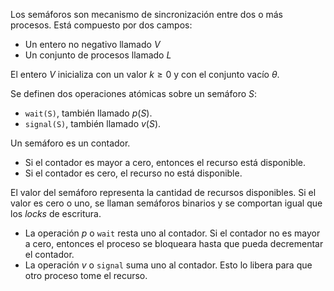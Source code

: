 Los semáforos son mecanismo de sincronización entre dos o más procesos. Está compuesto por dos campos:

- Un entero no negativo llamado $V$
- Un conjunto de procesos llamado $L$

El entero $V$ inicializa con un valor $k \geq 0$ y con el conjunto vacío $\theta$.

Se definen dos operaciones atómicas sobre un semáforo $S$:

- `wait(S)`, también llamado $p(S)$.
- `signal(S)`, también llamado $v(S)$.

Un semáforo es un contador.

- Si el contador es mayor a cero, entonces el recurso está disponible.
- Si el contador es cero, el recurso no está disponible.

El valor del semáforo representa la cantidad de recursos disponibles. Si el valor es cero o uno, se llaman semáforos binarios y se comportan igual que los *locks* de escritura.

- La operación $p$ o `wait` resta uno al contador. Si el contador no es mayor a cero, entonces el proceso se bloqueara hasta que pueda decrementar el contador.
- La operación $v$ o `signal` suma uno al contador. Esto lo libera para que otro proceso tome el recurso.
